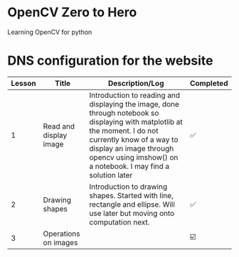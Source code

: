 # OpenCV Zero to Hero
 Learning OpenCV for python

# DNS configuration for the website

| Lesson | Title | Description/Log | Completed |
|------|--------|--------|-------|
| 1 | Read and display image | Introduction to reading and displaying the image, done through notebook so displaying with matplotlib at the moment. I do not currently know of a way to display an image through opencv using imshow() on a notebook. I may find a solution later | :white_check_mark: |
| 2 | Drawing shapes | Introduction to drawing shapes. Started with line, rectangle and ellipse. Will use later but moving onto computation next. | :white_check_mark: |
| 3 | Operations on images |  | :ballot_box_with_check: |
